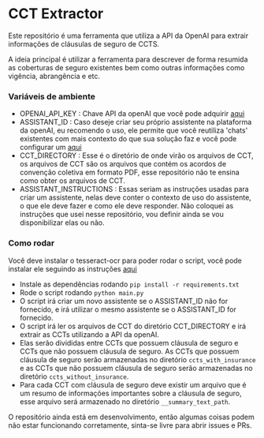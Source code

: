 # CCT Extractor

Este repositório é uma ferramenta que utiliza a API da OpenAI para extrair informações de cláusulas de seguro de CCTS.

A ideia principal é utilizar a ferramenta para descrever de forma resumida as coberturas de seguro existentes bem como outras informações como vigência, abrangência e etc.

### Variáveis de ambiente


- OPENAI_API_KEY : Chave API da openAI que você pode adquirir [aqui](https://platform.openai.com/api-keys)
- ASSISTANT_ID : Caso deseje criar seu próprio assistente na plataforma da openAI, eu recomendo o uso, ele permite que você reutiliza 'chats' existentes com mais contexto do que sua solução faz e você pode configurar um [aqui](https://platform.openai.com/assistants)
- CCT_DIRECTORY : Esse é o diretório de onde virão os arquivos de CCT, os arquivos de CCT são os arquivos que contém os acordos de convenção coletiva em formato PDF, esse repositório não te ensina como obter os arquivos de CCT.
- ASSISTANT_INSTRUCTIONS : Essas seriam as instruções usadas para criar um assistente, nelas deve conter o contexto de uso do assistente, o que ele deve fazer e como ele deve responder. Não coloquei as instruções que usei nesse repositório, vou definir ainda se vou disponibilizar elas ou não.

### Como rodar

Você deve instalar o tesseract-ocr para poder rodar o script, você pode instalar ele seguindo as instruções [aqui](https://tesseract-ocr.github.io/tessdoc/Installation.html)
- Instale as dependências rodando `pip install -r requirements.txt`
- Rode o script rodando `python main.py`
- O script irá criar um novo assistente se o ASSISTANT_ID não for fornecido, e irá utilizar o mesmo assistente se o ASSISTANT_ID for fornecido.
- O script irá ler os arquivos de CCT do diretório CCT_DIRECTORY e irá extrair as CCTs utilizando a API da openAI.
- Elas serão divididas entre CCTs que possuem cláusula de seguro e CCTs que não possuem cláusula de seguro. As CCTs que possuem cláusula de seguro serão armazenadas no diretório `ccts_with_insurance` e as CCTs que não possuem cláusula de seguro serão armazenadas no diretório `ccts_without_insurance`.
- Para cada CCT com cláusula de seguro deve existir um arquivo que é um resumo de informações importantes sobre a cláusula de seguro, esse arquivo será armazenado no diretório `__summary_text_path`.

O repositório ainda está em desenvolvimento, então algumas coisas podem não estar funcionando corretamente, sinta-se livre para abrir issues e PRs.